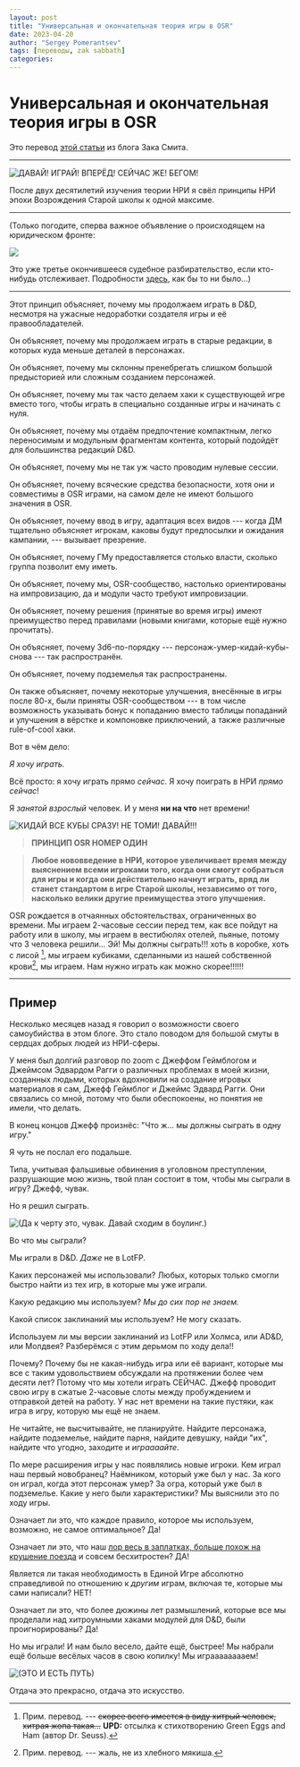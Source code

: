 ```yaml
---
layout: post
title: "Универсальная и окончательная теория игры в OSR"
date: 2023-04-20
author: "Sergey Pomerantsev"
tags: [переводы, zak sabbath]
categories:
---
```


# Универсальная и окончательная теория игры в OSR

Это перевод [этой статьи](http://dndwithpornstars.blogspot.com/2023/04/universal-ultimate-theory-of-osr-play.html) из блога Зака Смита.

---

![ДАВАЙ! ИГРАЙ! ВПЕРЁД! СЕЙЧАС ЖЕ! БЕГОМ!](/images/_zsrule1_1.jpg)

После двух десятилетий изучения теории НРИ я свёл принципы НРИ эпохи Возрождения Старой школы к одной максиме.

---

(Только погодите, сперва важное объявление о происходящем на юридическом фронте:

![](/images/_zsrule1_2.png)

Это уже третье окончившееся судебное разбирательство, если кто-нибудь отслеживает. Подробности [здесь](https://dndwithpornstars.blogspot.com/2023/04/ask-them-why.html), как бы то ни было...)

---

Этот принцип объясняет, почему мы продолжаем играть в D&D, несмотря на ужасные недоработки создателя игры и её правообладателей.

Он объясняет, почему мы продолжаем играть в старые редакции, в которых куда меньше деталей в персонажах.

Он объясняет, почему мы склонны пренебрегать слишком большой предысторией или сложным созданием персонажей.

Он объясняет, почему мы так часто делаем хаки к существующей игре вместо того, чтобы играть в специально созданные игры и начинать с нуля.

Он объясняет, почему мы отдаём предпочтение компактным, легко переносимым и модульным фрагментам контента, который подойдёт для большинства редакций D&D.

Он объясняет, почему мы не так уж часто проводим нулевые сессии.

Он объясняет, почему всяческие средства безопасности, хотя они и совместимы в OSR играми, на самом деле не имеют большого значения в OSR.

Он объясняет, почему ввод в игру, адаптация всех видов --- когда ДМ тщательно объясняет игрокам, каковы будут предпосылки и ожидания кампании, --- вызывает презрение.

Он объясняет, почему ГМу предоставляется столько власти, сколько группа позволит ему иметь.

Он объясняет, почему мы, OSR-сообщество, настолько ориентированы на импровизацию, да и модули часто требуют импровизации.

Он объясняет, почему решения (принятые во время игры) имеют преимущество перед правилами (новыми книгами, которые ещё нужно прочитать).

Он объясняет, почему 3d6-по-порядку --- персонаж-умер-кидай-кубы-снова --- так распространён.

Он объясняет, почему подземелья так распространены.

Он также объясняет, почему некоторые улучшения, внесённые в игры после 80-х, были приняты OSR-сообществом --- в том числе возможность указывать бонус к попаданию вместо таблицы попаданий и улучшения в вёрстке и компоновке приключений, а также различные rule-of-cool хаки.


Вот в чём дело:

*Я хочу играть.*

Всё просто: я хочу играть прямо *сейчас*. Я хочу поиграть в НРИ *прямо сейчас*!

Я *занятой взрослый* человек. И у меня **ни на что** нет времени!

![КИДАЙ ВСЕ КУБЫ СРАЗУ! НЕ ТОМИ! ДАВАЙ!!!](/images/_zsrule1_3.jpg)

> **ПРИНЦИП OSR НОМЕР ОДИН**

> **Любое нововведение в НРИ, которое увеличивает время между выяснением всеми игроками того, когда они смогут собраться для игры и когда они действительно начнут играть, вряд ли станет стандартом в игре Старой школы, независимо от того, насколько велики другие преимущества этого улучшения.**

OSR рождается в отчаянных обстоятельствах, ограниченных во времени. Мы играем 2-часовые сессии перед тем, как все пойдут на работу или в школу, мы играем в вестибюлях отелей, пьяные, потому что 3 человека решили... Эй! Мы должны сыграть!!! хоть в коробке, хоть с лисой [^1], мы играем кубиками, сделанными из нашей собственной крови[^2], мы играем. Нам нужно играть как можно скорее!!!!!!

[^1]: Прим. перевод. --- ~~скорее всего имеется в виду хитрый человек, хитрая жопа такая...~~ **UPD:** отсылка к стихотворению Green Eggs and Ham (автор Dr. Seuss).
[^2]: Прим. перевод. --- жаль, не из хлебного мякиша. 

---

## Пример

Несколько месяцев назад я говорил о возможности своего самоубийства в этом блоге. Это стало поводом для большой смуты в сердцах добрых людей из НРИ-сферы.

У меня был долгий разговор по zoom с Джеффом Геймблогом и Джеймсом Эдвардом Рагги о различных проблемах в моей жизни, созданных людьми, которых вдохновили на создание игровых материалов я сам, Джефф Геймблог и Джеймс Эдвард Рагги. Они связались со мной, потому что были обеспокоены, но понятия не имели, что делать.

В конец концов Джефф произнёс: "Что ж… мы должны сыграть в одну игру."

Я *чуть* не послал его подальше.

Типа, учитывая фальшивые обвинения в уголовном преступлении, разрушающие мою жизнь, твой план состоит в том, чтобы мы сыграли в игру? Джефф, чувак.

Но я решил сыграть.

![(Да к черту это, чувак. Давай сходим в боулинг.)](/images/_zsrule1_4.jpg)

Во что мы сыграли?

Мы играли в D&D. *Даже* не в LotFP.

Каких персонажей мы использовали? Любых, которых только смогли быстро найти из тех игр, в которые мы уже играли.

Какую редакцию мы используем? *Мы до сих пор не знаем.*

Какой список заклинаний мы используем? Не могу сказать.

Используем ли мы версии заклинаний из LotFP или Холмса, или AD&D, или Молдвея? Разберёмся с этим дерьмом по ходу дела!!

Почему? Почему бы не какая-нибудь игра или её вариант, которые мы все с таким удовольствием обсуждали на протяжении более чем десяти лет? Потому что мы хотели играть СЕЙЧАС. Джефф проводит свою игру в сжатые 2-часовые слоты между пробуждением и отправкой детей на работу. У нас нет времени на такие пустяки, как игра в игру, которую мы ещё не знаем.

Не читайте, не высчитывайте, не планируйте. Найдите персонажа, найдите подземелье, найдите парня, найдите девушку, найди "их", найдите что угодно, заходите и *играааайте*.

По мере расширения игры у нас появлялись новые игроки. Кем играл наш первый новобранец? Наёмником, который уже был у нас. За кого он играл, когда этот персонаж умер? За огра, который уже был в подземелье. Какие у него были характеристики? Мы выяснили это по ходу игры.

Означает ли это, что каждое правило, которое мы используем, возможно, не самое оптимальное? Да!

Означает ли это, что наш [лор весь в заплатках, больше похож на крушение поезда](https://jrients.blogspot.com/2023/03/take-me-back-to-dillhonker-city.html) и совсем бесхитростен? ДА!

Является ли такая необходимость в Единой Игре абсолютно справедливой по отношению к *другим* играм, включая те, которые мы сами написали? НЕТ!

Означает ли это, что более дюжины лет размышлений, которые все мы проделали над хитроумными хаками модулей для D&D, были проигнорированы? Да!

Но мы играли! И нам было весело, дайте ещё, быстрее! Мы набрали ещё больше весёлых часов в свою копилку! Мы играаааааааем!

![(ЭТО И ЕСТЬ ПУТЬ)](/images/_zsrule1_5.gif)

Отдача это прекрасно, отдача это искусство.
